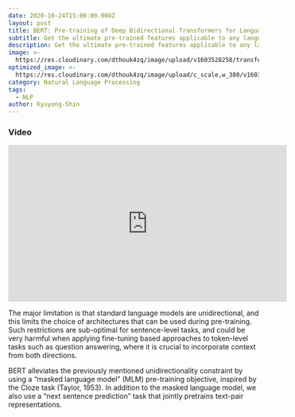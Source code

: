 ```yaml
---
date: 2020-10-24T15:00:00.000Z
layout: post
title: BERT: Pre-training of Deep Bidirectional Transformers for Language Understanding
subtitle: Get the ultimate pre-trained features applicable to any language model
description: Get the ultimate pre-trained features applicable to any language model
image: >-
  https://res.cloudinary.com/dthouk4zq/image/upload/v1603528258/transfer_nzqjnh.png
optimized_image: >-
  https://res.cloudinary.com/dthouk4zq/image/upload/c_scale,w_380/v1603528258/transfer_nzqjnh.png
category: Natural Language Processing
tags:
  - NLP
author: Kyuyong-Shin
---
```


### Video 
<iframe width="560" height="315" src="https://www.youtube.com/embed/3HDYcSZae54" frameborder="0" allow="accelerometer; autoplay; clipboard-write; encrypted-media; gyroscope; picture-in-picture" allowfullscreen></iframe>

The major limitation is that standard language models are unidirectional, and this limits the choice of architectures that can be used during pre-training. Such restrictions are sub-optimal for sentence-level tasks, and could be very harmful when applying fine-tuning based approaches to token-level tasks such as question answering, where it is crucial to incorporate context from both directions.

BERT alleviates the previously mentioned unidirectionality constraint by using a “masked language model” (MLM) pre-training objective, inspired by the Cloze task (Taylor, 1953). In addition to the masked language model, we also use a “next sentence prediction” task that jointly pretrains text-pair representations.